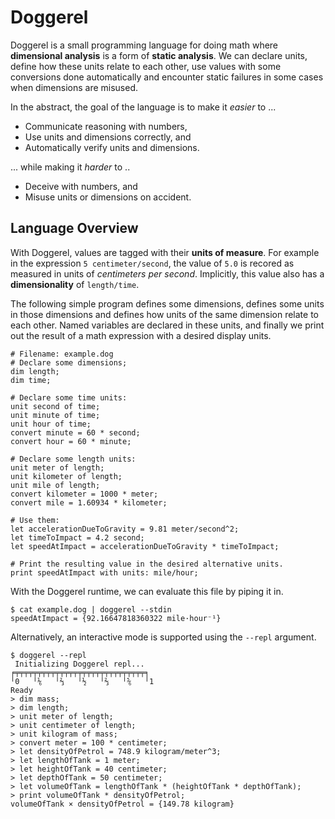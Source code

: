 # Doggerel

Doggerel is a small programming language for doing math where **dimensional
analysis** is a form of **static analysis**. We can declare units, define how
these units relate to each other, use values with some conversions done
automatically and encounter static failures in some cases when dimensions are
misused.

In the abstract, the goal of the language is to make it *easier* to ...

- Communicate reasoning with numbers,
- Use units and dimensions correctly, and
- Automatically verify units and dimensions.

... while making it *harder* to ..

- Deceive with numbers, and
- Misuse units or dimensions on accident.


## Language Overview

With Doggerel, values are tagged with their **units of measure**. For
example in the expression `5 centimeter/second`, the value of `5.0`
is recored as measured in units of *centimeters per second*. Implicitly, this
value also has a **dimensionality** of `length/time`.

The following simple program defines some dimensions, defines some units in
those dimensions and defines how units of the same dimension relate to each
other. Named variables are declared in these units, and finally we print out the
result of a math expression with a desired display units.

```
# Filename: example.dog
# Declare some dimensions;
dim length;
dim time;

# Declare some time units:
unit second of time;
unit minute of time;
unit hour of time;
convert minute = 60 * second;
convert hour = 60 * minute;

# Declare some length units:
unit meter of length;
unit kilometer of length;
unit mile of length;
convert kilometer = 1000 * meter;
convert mile = 1.60934 * kilometer;

# Use them:
let accelerationDueToGravity = 9.81 meter/second^2;
let timeToImpact = 4.2 second;
let speedAtImpact = accelerationDueToGravity * timeToImpact;

# Print the resulting value in the desired alternative units.
print speedAtImpact with units: mile/hour;
```

With the Doggerel runtime, we can evaluate this file by piping it in.

```
$ cat example.dog | doggerel --stdin
speedAtImpact = {92.16647818360322 mile·hour⁻¹}
```

Alternatively, an interactive mode is supported using the `--repl` argument.

```
$ doggerel --repl
 Initializing Doggerel repl...
╒╤╤╤╤╤╤╤╤╤╤╤╤╤╤╤╤╤╤╤╤╤╤╤╤╤╤╤╤╤╕
╵0   ╵⅙   ╵⅔   ╵½   ╵⅔   ╵⅚   ╵1
Ready
> dim mass;
> dim length;
> unit meter of length;
> unit centimeter of length;
> unit kilogram of mass;
> convert meter = 100 * centimeter;
> let densityOfPetrol = 748.9 kilogram/meter^3;
> let lengthOfTank = 1 meter;
> let heightOfTank = 40 centimeter;
> let depthOfTank = 50 centimeter;
> let volumeOfTank = lengthOfTank * (heightOfTank * depthOfTank);
> print volumeOfTank * densityOfPetrol;
volumeOfTank × densityOfPetrol = {149.78 kilogram}
```
